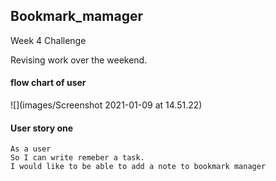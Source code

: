 ## Bookmark_mamager ## 

Week 4 Challenge  

Revising work over the weekend. 

#### flow chart of user #### 

![](images/Screenshot 2021-01-09 at 14.51.22)

#### User story one ####  

``` 
As a user 
So I can write remeber a task. 
I would like to be able to add a note to bookmark manager
``` 

